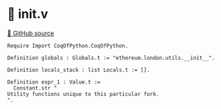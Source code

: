 # 🐓 __init__.v

[🐙 GitHub source](https://github.com/formal-land/coq-of-python/tree/main/CoqOfPython/ethereum/london/utils/__init__.v)

```coq
Require Import CoqOfPython.CoqOfPython.

Definition globals : Globals.t := "ethereum.london.utils.__init__".

Definition locals_stack : list Locals.t := [].

Definition expr_1 : Value.t :=
  Constant.str "
Utility functions unique to this particular fork.
".
```
